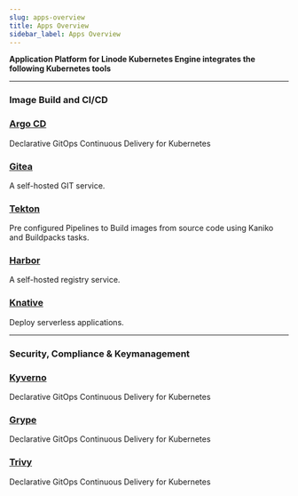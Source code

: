 ```yaml
---
slug: apps-overview
title: Apps Overview
sidebar_label: Apps Overview
---
```


**Application Platform for Linode Kubernetes Engine integrates the following Kubernetes tools**

---
### Image Build and CI/CD

### [Argo CD](argocd.md)
Declarative GitOps Continuous Delivery for Kubernetes

### [Gitea](gitea.md)
A self-hosted GIT service.

### [Tekton](argocd.md)
Pre configured Pipelines to Build images from source code using Kaniko and Buildpacks tasks.

### [Harbor](harbor.md)
A self-hosted registry service.

### [Knative](knative.md)
Deploy serverless applications.

---

### Security, Compliance & Keymanagement

### [Kyverno](kyverno.md)
Declarative GitOps Continuous Delivery for Kubernetes

### [Grype](kyverno.md)
Declarative GitOps Continuous Delivery for Kubernetes

### [Trivy](trivy.md)
Declarative GitOps Continuous Delivery for Kubernetes